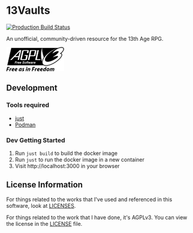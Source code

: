 # 13Vaults

[![Production Build Status](https://img.shields.io/github/deployments/13vaults/13vaults.com/production?label=Production%20Build)](https://github.com/13vaults/13vaults.com/deployments/activity_log?environment=Production)

An unofficial, community-driven resource for the 13th Age RPG.

<picture>
  <source height="64px" media="(prefers-color-scheme: dark)" srcset="readme-assets/agplv3-white.svg">
  <source height="64px" media="(prefers-color-scheme: light)" srcset="readme-assets/agplv3-black.svg">
  <img height="64px" alt="AGPL logo" src="readme-assets/agplv3-black.svg">
</picture>

## Development

### Tools required

- [just](https://github.com/casey/just)
- [Podman](https://podman.io/)

### Dev Getting Started

1. Run `just build` to build the docker image
1. Run `just` to run the docker image in a new container
1. Visit http://localhost:3000 in your browser

## License Information

For things related to the works that I've used and referenced in this software, look at [LICENSES].

For things related to the work that I have done, it's AGPLv3. You can view the license in the [LICENSE] file.

[LICENSES]: /LICENSES
[LICENSE]: /LICENSE